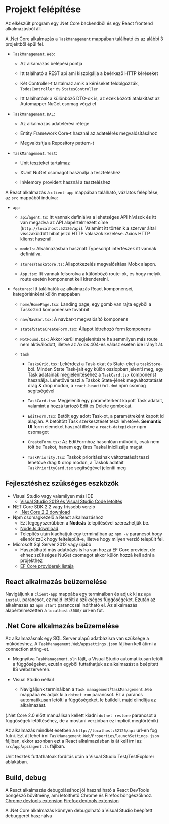 
  

# Projekt felépítése

Az elkészült program egy .Net Core backendből és egy React frontend alkalmazásból áll.

A .Net Core alkalmazás a `TaskManagement` mappában található és az alábbi 3 projektből épül fel.

-  `TaskManagement.Web`:

	- Az alkamazás belépési pontja

	- Itt található a REST api ami kiszolgálja a beérkező HTTP kéréseket

	- Két Controller-t tartalmaz amik a kéréseket feldolgozzák, `TodosController` és `StatesController`

	- Itt találhatóak a különböző DTO-ok is, az ezek közötti átalakítást az Automapper NuGet csomag végzi el

-  `TaskManagement.DAL`:

	- Az alkalmazás adatelérési rétege

	- Entity Framework Core-t használ az adatelérés megvalósításához

	- Megvalósítja a Repository pattern-t

-  `TaskManagement.Test`:

	- Unit teszteket tartalmaz

	- XUnit NuGet csomagot használja a teszteléshez

	- InMemory providert használ a teszteléshez

  

A React alkalmazás a `client-app` mappában található, vázlatos felépítése, az `src` mappából indulva:

  

-  `app`

	-  `api`/`agent.ts`: Itt vannak definiálva a lehetséges API hívások és itt van megadva az API alapértelmezett címe (`http://localhost:52126/api`). Valamint itt történik a szerver által visszaküldött hibát jelző HTTP válaszok kezelése. Axios HTTP klienst használ.

	-  `models`: Alkalmazásban használt Typescript interfészek itt vannak definiálva.

	-  `stores`/`taskStore.ts`: Állapotkezelés megvalósítása Mobx alapon.

	-  `App.tsx`: Itt vannak felsorolva a különböző route-ok, és hogy melyik route esetén komponenst kell kirenderelni.

-  `features`: Itt találhatók az alkalmazás React komponensei, kategóriánként külön mappában

	-  `home`/`HomePage.tsx`: Landing page, egy gomb van rajta egyből a TasksGrid komponensre továbbít

	-  `nav`/`NavBar.tsx`: A navbar-t megvalósító komponens

	-  `state`/`StateCreateForm.tsx`: Állapot létrehozó form komponens

	-  `NotFound.tsx`: Akkor kerül megjelenítésre ha semmilyen más route nem aktiválódott, illetve az Axios 404-es válasz esetén ide irányít át.

	-  `task`

		-  `TasksGrid.tsx`: Lekérdezi a Task-okat és State-eket a `taskStore`-ból. Minden State Task-jait egy külön oszlopban jeleníti meg, egy Task adatainak megjelenítéséhez a `TaskCard.tsx` komponenst használja. Lehetővé teszi a Taskok State-jének megváltoztatását drag & drop módon, a `react-beautiful-dnd` npm csomag segítségével

		-  `TaskCard.tsx`: Megjeleníti egy paraméterként kapott Task adatait, valamint a hozzá tartozó Edit és Delete gombokat.

		-  `EditForm.tsx`: Betölt egy adott Task-ot, a paramétreként kapott id alapján. A betöltött Task szerkesztését teszi lehetővé. **Semantic UI** form elemeket használ illetve a `react-datepicker` npm csomagot

		-  `CreateForm.tsx`: Az EditFormhoz hasonlóan működik, csak nem tölt be Taskot, hanem egy üres Taskal inicilizálja magát

		-  `TaskPriority.tsx`: Taskok prioritásának változtatását teszi lehetővé drag & drop módon, a Taskok adatait `TaskPriorityCard.tsx` segítségével jeleníti meg

## Fejlesztéshez szükséges eszközök
-  Visual Studio vagy valamilyen más IDE
	- [Visual Studio 2019 és Visual Studio Code letöltés](https://visualstudio.microsoft.com/downloads/)
- NET Core SDK 2.2 vagy frissebb verzió 
	- [.Net Core 2.2 download](https://dotnet.microsoft.com/download/dotnet-core/2.2)
- Npm csomagkezelő a React alkalmazáshoz
	- Ezt legegyszerűbben a **NodeJs** telepítésével szerezhetjük be.
	- [NodeJs download](https://nodejs.org/en/download/)
	- Telepítés után kiadhatjuk egy terminálban az `npm -v` parancsot hogy ellenőrizzük hogy feltelepült-e, illetve hogy milyen verzió települt fel.
- Microsoft Sql Server 2012 vagy újabb
	- Használható más adatbázis is ha van hozzá EF Core provider, de ehhez szükséges NuGet csomagot akkor külön hozzá kell adni a projekthez
	- [EF Core providerek listája](https://docs.microsoft.com/en-us/ef/core/providers/?tabs=dotnet-core-cli)
  

## React alkalmazás beüzemelése

Navigáljunk a `client-app` mappába egy terminálban és adjuk ki az `npm install` parancsot, ez majd letölti a szükséges függőségeket.
Ezután az alkalmazás az `npm start` paranccsal indítható el.
Az alkalmazás alapértelmezetten a `localhost:3000/` url-en fut.

  
  
## .Net Core alkalmazás beüzemelése

  

Az alkalmazásnak egy SQL Server alapú adatbázisra van szüksége a működéshez. A `TaskManagement.Web`/`appsettings.json` fájlban kell átírni a connection string-et.

  

- Megnyitva `TaskManagement.sln` fájlt, a Visual Studio automatikusan letölti a függőségeket, ezután egyből futtathatjuk az alkalmazást a beépített IIS webszerveren.

- Visual Studio nélkül
	- Navigáljunk terminálban a `Task management`/`TaskManagement.Web` mappába és adjuk ki a `dotnet run` parancsot. Ez a parancs automatikusan letölti a függőségeket, le buildeli, majd elindítja az alkalmazást.

(.Net Core 2.0 előtt manuálisan kellett kiadni `dotnet restore` parancsot a függőségek letöltéséhez, de a mostani verzióban ez implicit megtörténik) 

Az alkalmazás mindkét esetben a `http://localhost:52126/api` url-en fog futni.
Ezt át lehet írni `TaskManagement.Web`/`Properties`/`launchSettings.json` fájlban, ekkor azonban ezt a React alkalmazásban is át kell írni az `src`/`app`/`api`/`agent.ts` fájlban.

Unit tesztek futtathatóak fordítás után a Visual Studio Test/TestExplorer ablakában.

## Build, debug

A React alkalmazás debugolásához jól használható a React DevTools böngésző bővítmény, ami letölthető Chrome és Firefox böngészőkhöz.
[Chrome devtools extension](https://chrome.google.com/webstore/detail/react-developer-tools/fmkadmapgofadopljbjfkapdkoienihi)
[Firefox devtools extension](https://addons.mozilla.org/hu/firefox/addon/react-devtools/)

A .Net Core alkalmazás könnyen debugolható a Visual Studio beépített debuggerét használva